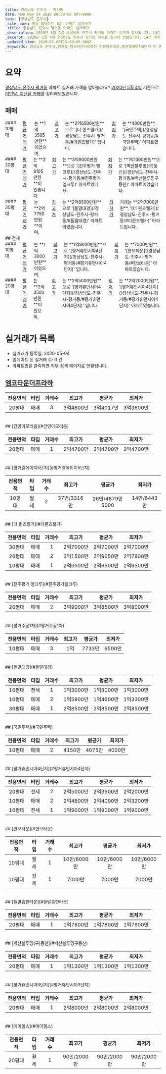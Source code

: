 ```yaml
---
title: 경상남도 진주시 - 평거동
date: Mon May 04 2020 00:00:00 GMT+0900
tags: [경상남도-진주시]
_site_name: 매일 업데이트 되는 아파트 실거래가
_title: 경상남도 진주시 평거동 아파트 실거래가
_description: 2020년 5월 4일 경상남도 진주시 평거동 아파트 실거래 정보입니다. 14건 아파트 정보가 있습니다.
_excerpt: 2020년 5월 4일 경상남도 진주시 평거동 아파트 실거래 정보입니다. 14건 아파트 정보가 있습니다.
_updated_time: 2020-05-03T15:00:00.000Z
_keywords: 경상남도,진주시,평거동,엠코타운더프라하,건영아모리움,평거엘에이치5단지,더 퀸즈웰가,진주평거 엘크루,평거주공1차,들말대경,국민주택,평거휴먼시아4단지,한보타운,들말흥한타운,벽산블루밍(구)동신,평거휴먼시아3단지,메이힐스
---
```





# 요약
<ins>경상남도 진주시 평거동</ins> 아파트 실거래 가격을 알아볼까요? <ins>2020년 5월 4일</ins> 기준으로 <ins>이번달, 지난달 거래</ins>를 정리해보았습니다.

## 매매
<div class="container">
<div class="six columns" markdown="1">
#### 10평대
<ins>평균 거래가</ins>는 **1억3505만원**이었으며, <ins>최고가</ins>는 **2억6500만원**으로 '[더 퀸즈웰가](/경상남도-진주시-평거동/#더퀸즈웰가)' 입니다. <ins>최저가</ins>는 **4000만원**, '[국민주택](/경상남도-진주시-평거동/#국민주택)' 아파트였습니다.
</div>
<div class="six columns" markdown="1">
#### 20평대
<ins>평균 거래가</ins>는 **2억9105만원**이었습니다. <ins>최고가</ins>는 **3억9000만원**으로 '[진주평거 엘크루](/경상남도-진주시-평거동/#진주평거엘크루)' 아파트였네요. <ins>최저가</ins>는 **1억1300만원**으로 '[벽산블루밍(구)동신](/경상남도-진주시-평거동/#벽산블루밍구동신)' 아파트이었습니다.
</div>
</div>
<div class="container">
<div class="twelve columns" markdown="1">
#### 30평대
<ins>평균 거래가</ins>는 **2억7750만원**이며, <ins>최고가</ins>는 **2억8500만원**으로 '[들말대경](/경상남도-진주시-평거동/#들말대경)' 아파트이었습니다. <ins>최저가</ins> 거래는 **2억7000만원**, '[더 퀸즈웰가](/경상남도-진주시-평거동/#더퀸즈웰가)' 아파트입니다.
</div>
</div>
## 전세
<div class="container">
<div class="six columns" markdown="1">
#### 10평대
<ins>평균 거래가</ins>는 **1억3000만원**이었으며, <ins>최고가</ins>는 **1억9000만원**으로 '[평거휴먼시아4단지](/경상남도-진주시-평거동/#평거휴먼시아4단지)' 입니다. <ins>최저가</ins>는 **7000만원**, '[한보타운](/경상남도-진주시-평거동/#한보타운)' 아파트였습니다.
</div>
<div class="six columns" markdown="1">
#### 20평대
<ins>평균 거래가</ins>는 **2억3500만원**이었으며, <ins>최고가</ins>는 **2억5000만원**으로 '[평거휴먼시아4단지](/경상남도-진주시-평거동/#평거휴먼시아4단지)' 입니다. <ins>최저가</ins>는 **2억2000만원**, '[평거휴먼시아4단지](/경상남도-진주시-평거동/#평거휴먼시아4단지)' 아파트였습니다.
</div>
</div>



# 실거래가 목록
- 실거래가 등록일: 2020-05-04
- 업데이트 된 실거래 수: 0 건
- 아파트명을 클릭하면 외부 검색 페이지로 연결됩니다.

## [엠코타운더프라하](#엠코타운더프라하)

|전용면적|타입|거래수|최고가|평균가|최저가|
|:---:|:---:|:---:|:---:|:---:|:---:|
|20평대|<span class="deal-type-1">매매</span>|3|3억4800만|3억4017만|3억3600만|

<br/>
## [건영아모리움](#건영아모리움)

|전용면적|타입|거래수|최고가|평균가|최저가|
|:---:|:---:|:---:|:---:|:---:|:---:|
|20평대|<span class="deal-type-1">매매</span>|1|2억4700만|2억4700만|2억4700만|

<br/>
## [평거엘에이치5단지](#평거엘에이치5단지)

|전용면적|타입|거래수|최고가|평균가|최저가|
|:---:|:---:|:---:|:---:|:---:|:---:|
|10평대|<span class="deal-type-3">월세</span>|2|37만/3316만|26만/4879만5000|14만/6443만|

<br/>
## [더 퀸즈웰가](#더퀸즈웰가)

|전용면적|타입|거래수|최고가|평균가|최저가|
|:---:|:---:|:---:|:---:|:---:|:---:|
|30평대|<span class="deal-type-1">매매</span>|1|2억7000만|2억7000만|2억7000만|
|20평대|<span class="deal-type-1">매매</span>|2|3억1500만|2억9650만|2억7800만|
|10평대|<span class="deal-type-1">매매</span>|1|2억6500만|2억6500만|2억6500만|

<br/>
## [진주평거 엘크루](#진주평거엘크루)

|전용면적|타입|거래수|최고가|평균가|최저가|
|:---:|:---:|:---:|:---:|:---:|:---:|
|20평대|<span class="deal-type-1">매매</span>|2|3억9000만|3억8500만|3억8000만|

<br/>
## [평거주공1차](#평거주공1차)

|전용면적|타입|거래수|최고가|평균가|최저가|
|:---:|:---:|:---:|:---:|:---:|:---:|
|10평대|<span class="deal-type-1">매매</span>|3|1억|7733만|6500만|

<br/>
## [들말대경](#들말대경)

|전용면적|타입|거래수|최고가|평균가|최저가|
|:---:|:---:|:---:|:---:|:---:|:---:|
|10평대|<span class="deal-type-2">전세</span>|1|1억3000만|1억3000만|1억3000만|
|10평대|<span class="deal-type-1">매매</span>|2|1억5900만|1억4600만|1억3300만|
|30평대|<span class="deal-type-1">매매</span>|1|2억8500만|2억8500만|2억8500만|

<br/>
## [국민주택](#국민주택)

|전용면적|타입|거래수|최고가|평균가|최저가|
|:---:|:---:|:---:|:---:|:---:|:---:|
|10평대|<span class="deal-type-1">매매</span>|2|4150만|4075만|4000만|

<br/>
## [평거휴먼시아4단지](#평거휴먼시아4단지)

|전용면적|타입|거래수|최고가|평균가|최저가|
|:---:|:---:|:---:|:---:|:---:|:---:|
|20평대|<span class="deal-type-2">전세</span>|2|2억5000만|2억3500만|2억2000만|
|10평대|<span class="deal-type-1">매매</span>|2|2억4800만|2억4000만|2억3200만|
|10평대|<span class="deal-type-2">전세</span>|1|1억9000만|1억9000만|1억9000만|

<br/>
## [한보타운](#한보타운)

|전용면적|타입|거래수|최고가|평균가|최저가|
|:---:|:---:|:---:|:---:|:---:|:---:|
|10평대|<span class="deal-type-3">월세</span>|1|10만/6000만|10만/6000만|10만/6000만|
|10평대|<span class="deal-type-2">전세</span>|1|7000만|7000만|7000만|

<br/>
## [들말흥한타운](#들말흥한타운)

|전용면적|타입|거래수|최고가|평균가|최저가|
|:---:|:---:|:---:|:---:|:---:|:---:|
|20평대|<span class="deal-type-1">매매</span>|1|1억7800만|1억7800만|1억7800만|

<br/>
## [벽산블루밍(구)동신](#벽산블루밍구동신)

|전용면적|타입|거래수|최고가|평균가|최저가|
|:---:|:---:|:---:|:---:|:---:|:---:|
|20평대|<span class="deal-type-1">매매</span>|1|1억1300만|1억1300만|1억1300만|

<br/>
## [평거휴먼시아3단지](#평거휴먼시아3단지)

|전용면적|타입|거래수|최고가|평균가|최저가|
|:---:|:---:|:---:|:---:|:---:|:---:|
|20평대|<span class="deal-type-1">매매</span>|1|2억8000만|2억8000만|2억8000만|

<br/>
## [메이힐스](#메이힐스)

|전용면적|타입|거래수|최고가|평균가|최저가|
|:---:|:---:|:---:|:---:|:---:|:---:|
|20평대|<span class="deal-type-3">월세</span>|1|90만/2000만|90만/2000만|90만/2000만|

<br/>



